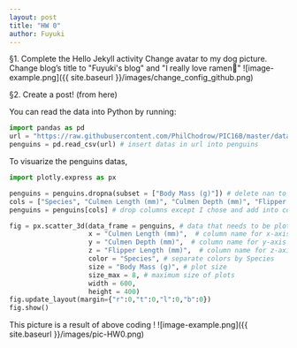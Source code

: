 ```yaml
---
layout: post
title: "HW 0"
author: Fuyuki
---
```

 
§1. Complete the Hello Jekyll activity
Change avatar to my dog picture.
Change blog’s title to "Fuyuki's blog" and "I really love ramen🍜"
![image-example.png]({{ site.baseurl }}/images/change_config_github.png)

§2. Create a post! (from here)

You can read the data into Python by running:

```python
import pandas as pd
url = "https://raw.githubusercontent.com/PhilChodrow/PIC16B/master/datasets/palmer_penguins.csv"
penguins = pd.read_csv(url) # insert datas in url into penguins
```
To visuarize the penguins datas,

```python
import plotly.express as px

penguins = penguins.dropna(subset = ["Body Mass (g)"]) # delete nan to avoid error
cols = ["Species", "Culmen Length (mm)", "Culmen Depth (mm)", "Flipper Length (mm)", "Body Mass (g)"]
penguins = penguins[cols] # drop columns except I chose and add into cols

fig = px.scatter_3d(data_frame = penguins, # data that needs to be plotted
                    x = "Culmen Length (mm)",  # column name for x-axis
                    y = "Culmen Depth (mm)",  # column name for y-axis
                    z = "Flipper Length (mm)",  # column name for z-axis
                    color = "Species", # separate colors by Species
                    size = "Body Mass (g)", # plot size
                    size_max = 8, # maximum size of plots
                    width = 600,
                    height = 400)
fig.update_layout(margin={"r":0,"t":0,"l":0,"b":0})
fig.show()
```
This picture is a result of above coding !
![image-example.png]({{ site.baseurl }}/images/pic-HW0.png)